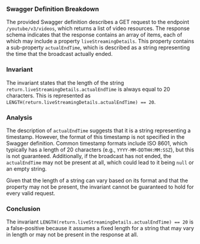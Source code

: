 ### Swagger Definition Breakdown
The provided Swagger definition describes a GET request to the endpoint `/youtube/v3/videos`, which returns a list of video resources. The response schema indicates that the response contains an array of items, each of which may include a property `liveStreamingDetails`. This property contains a sub-property `actualEndTime`, which is described as a string representing the time that the broadcast actually ended.

### Invariant
The invariant states that the length of the string `return.liveStreamingDetails.actualEndTime` is always equal to 20 characters. This is represented as `LENGTH(return.liveStreamingDetails.actualEndTime) == 20`.

### Analysis
The description of `actualEndTime` suggests that it is a string representing a timestamp. However, the format of this timestamp is not specified in the Swagger definition. Common timestamp formats include ISO 8601, which typically has a length of 20 characters (e.g., `YYYY-MM-DDTHH:MM:SSZ`), but this is not guaranteed. Additionally, if the broadcast has not ended, the `actualEndTime` may not be present at all, which could lead to it being `null` or an empty string.

Given that the length of a string can vary based on its format and that the property may not be present, the invariant cannot be guaranteed to hold for every valid request. 

### Conclusion
The invariant `LENGTH(return.liveStreamingDetails.actualEndTime) == 20` is a false-positive because it assumes a fixed length for a string that may vary in length or may not be present in the response at all.
